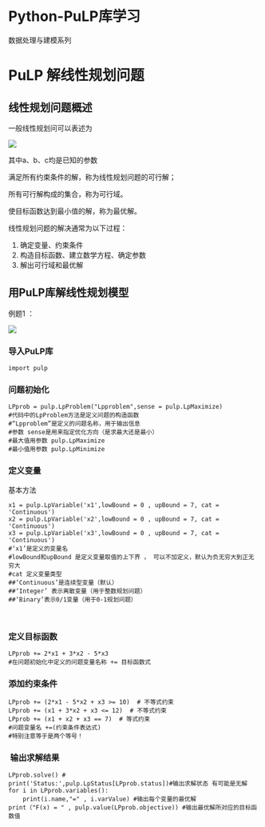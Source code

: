 # Python-PuLP库学习
数据处理与建模系列
<h1>PuLP 解线性规划问题</h1>
<h2>线性规划问题概述</h2>
<p>一般线性规划问可以表述为</p>
<p><img src="https://img2022.cnblogs.com/blog/2966064/202209/2966064-20220911225115687-427097305.png" /></p>
<p>其中a、b、c均是已知的参数</p>
<p>满足所有约束条件的解，称为线性规划问题的可行解；</p>
<p>所有可行解构成的集合，称为可行域。</p>
<p>使目标函数达到最小值的解，称为最优解。</p>
<p>线性规划问题的解决通常为以下过程：</p>
<ol>
<li>确定变量、约束条件</li>
<li>构造目标函数、建立数学方程、确定参数</li>
<li>解出可行域和最优解</li>
</ol>
<h2>用PuLP库解线性规划模型</h2>
<p>例题1 ：</p>
<p><img src="https://img2022.cnblogs.com/blog/2966064/202209/2966064-20220911225915196-1824363137.png" /></p>
<h3>导入PuLP库</h3>
<pre class="language-python highlighter-hljs"><code>import pulp</code></pre>
<h3>问题初始化</h3>
<pre class="language-python highlighter-hljs"><code>LPprob = pulp.LpProblem("Lpproblem",sense = pulp.LpMaximize)
#代码中的LpProblem方法是定义问题的构造函数
#&ldquo;Lpproblem&rdquo;是定义的问题名称，用于输出信息
#参数 sense是用来指定优化方向（是求最大还是最小）
#最大值用参数 pulp.LpMaximize
#最小值用参数 pulp.LpMinimize</code></pre>
<h3>定义变量</h3>
<p>基本方法</p>
<pre class="language-python highlighter-hljs"><code>x1 = pulp.LpVariable('x1',lowBound = 0 , upBound = 7, cat = 'Continuous')
x2 = pulp.LpVariable('x2',lowBound = 0 , upBound = 7, cat = 'Continuous')
x3 = pulp.LpVariable('x3',lowBound = 0 , upBound = 7, cat = 'Continuous')
#&lsquo;x1&rsquo;是定义的变量名
#lowBound和upBound 是定义变量取值的上下界 ， 可以不加定义，默认为负无穷大到正无穷大
#cat 定义变量类型 
##&lsquo;Continuous&rsquo;是连续型变量（默认）
##&lsquo;Integer&rsquo; 表示离散变量（用于整数规划问题）
##&lsquo;Binary&rsquo;表示0/1变量（用于0-1规划问题）</code></pre>
<p>&nbsp;</p>
<h3>定义目标函数</h3>
<pre class="language-python highlighter-hljs"><code>LPprob += 2*x1 + 3*x2 - 5*x3
#在问题初始化中定义的问题变量名称 += 目标函数式</code></pre>
<h3>添加约束条件</h3>
<pre class="language-python highlighter-hljs"><code>LPprob += (2*x1 - 5*x2 + x3 &gt;= 10)  # 不等式约束
LPprob += (x1 + 3*x2 + x3 &lt;= 12)  # 不等式约束
LPprob += (x1 + x2 + x3 == 7)  # 等式约束
#问题变量名 +=(约束条件表达式)
#特别注意等于是两个等号！</code></pre>
<h3>&nbsp;输出求解结果</h3>
<pre class="language-python highlighter-hljs"><code>LPprob.solve() #
print('Status:',pulp.LpStatus[LPprob.status])#输出求解状态 有可能是无解
for i in LPprob.variables():
    print(i.name,"=" , i.varValue) #输出每个变量的最优解
print（"F(x) = " , pulp.value(LPprob.objective)) #输出最优解所对应的目标函数值</code></pre>
<p>&nbsp;</p>
